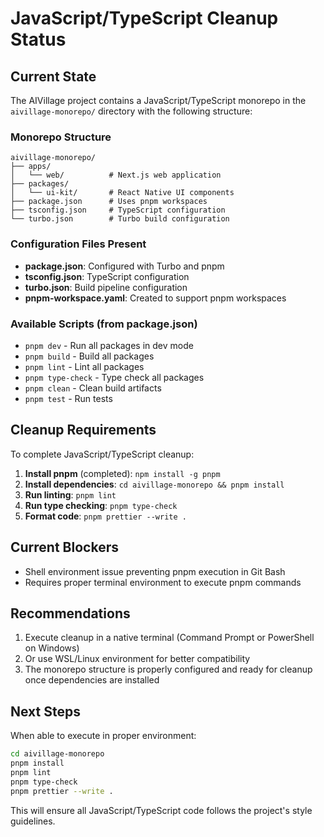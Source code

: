 # JavaScript/TypeScript Cleanup Status

## Current State

The AIVillage project contains a JavaScript/TypeScript monorepo in the `aivillage-monorepo/` directory with the following structure:

### Monorepo Structure
```
aivillage-monorepo/
├── apps/
│   └── web/          # Next.js web application
├── packages/
│   └── ui-kit/       # React Native UI components
├── package.json      # Uses pnpm workspaces
├── tsconfig.json     # TypeScript configuration
└── turbo.json        # Turbo build configuration
```

### Configuration Files Present
- **package.json**: Configured with Turbo and pnpm
- **tsconfig.json**: TypeScript configuration
- **turbo.json**: Build pipeline configuration
- **pnpm-workspace.yaml**: Created to support pnpm workspaces

### Available Scripts (from package.json)
- `pnpm dev` - Run all packages in dev mode
- `pnpm build` - Build all packages
- `pnpm lint` - Lint all packages
- `pnpm type-check` - Type check all packages
- `pnpm clean` - Clean build artifacts
- `pnpm test` - Run tests

## Cleanup Requirements

To complete JavaScript/TypeScript cleanup:

1. **Install pnpm** (completed): `npm install -g pnpm`
2. **Install dependencies**: `cd aivillage-monorepo && pnpm install`
3. **Run linting**: `pnpm lint`
4. **Run type checking**: `pnpm type-check`
5. **Format code**: `pnpm prettier --write .`

## Current Blockers

- Shell environment issue preventing pnpm execution in Git Bash
- Requires proper terminal environment to execute pnpm commands

## Recommendations

1. Execute cleanup in a native terminal (Command Prompt or PowerShell on Windows)
2. Or use WSL/Linux environment for better compatibility
3. The monorepo structure is properly configured and ready for cleanup once dependencies are installed

## Next Steps

When able to execute in proper environment:
```bash
cd aivillage-monorepo
pnpm install
pnpm lint
pnpm type-check
pnpm prettier --write .
```

This will ensure all JavaScript/TypeScript code follows the project's style guidelines.